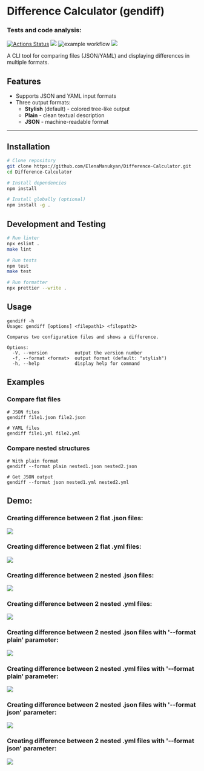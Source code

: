 # Difference Calculator (gendiff)   

### Tests and code analysis:
[![Actions Status](https://github.com/SierraMoiseevna/frontend-project-46/actions/workflows/hexlet-check.yml/badge.svg)](https://github.com/SierraMoiseevna/frontend-project-46/actions)
<a href="https://codeclimate.com/github/ElenaManukyan/frontend-project-46/maintainability"><img src="https://api.codeclimate.com/v1/badges/c6b14fa220654c350868/maintainability" /></a>
![example workflow](https://github.com/ElenaManukyan/frontend-project-46/actions/workflows/gendiff.yml/badge.svg)
<a href="https://codeclimate.com/github/ElenaManukyan/frontend-project-46/test_coverage"><img src="https://api.codeclimate.com/v1/badges/c6b14fa220654c350868/test_coverage" /></a>

A CLI tool for comparing files (JSON/YAML) and displaying differences in multiple formats.

## Features

- Supports JSON and YAML input formats
- Three output formats:
  - **Stylish** (default) - colored tree-like output
  - **Plain** - clean textual description
  - **JSON** - machine-readable format

---

## Installation

```bash
# Clone repository
git clone https://github.com/ElenaManukyan/Difference-Calculator.git
cd Difference-Calculator

# Install dependencies
npm install

# Install globally (optional)
npm install -g .
```

## Development and Testing
```bash
# Run linter
npx eslint .
make lint

# Run tests
npm test
make test

# Run formatter
npx prettier --write .
```  

## Usage
```
gendiff -h
Usage: gendiff [options] <filepath1> <filepath2>

Compares two configuration files and shows a difference.

Options:
  -V, --version          output the version number
  -f, --format <format>  output format (default: "stylish")
  -h, --help             display help for command
```  
## Examples
### Compare flat files
```
# JSON files
gendiff file1.json file2.json

# YAML files
gendiff file1.yml file2.yml
```  
### Compare nested structures
```
# With plain format
gendiff --format plain nested1.json nested2.json

# Get JSON output
gendiff --format json nested1.yml nested2.yml
```

## Demo:
### Creating difference between 2 flat .json files:
<a href="https://asciinema.org/a/wFWF5AqXjojXDuEojlMvfCECk" target="_blank"><img src="https://asciinema.org/a/wFWF5AqXjojXDuEojlMvfCECk.svg" /></a>
### Creating difference between 2 flat .yml files:
<a href="https://asciinema.org/a/q4Xka24rRLdQ9zNwl9homl9IH" target="_blank"><img src="https://asciinema.org/a/q4Xka24rRLdQ9zNwl9homl9IH.svg" /></a>
### Creating difference between 2 nested .json files:
<a href="https://asciinema.org/a/Zw9pZ5YBVlFb0yrgsWjRLlTqx" target="_blank"><img src="https://asciinema.org/a/Zw9pZ5YBVlFb0yrgsWjRLlTqx.svg" /></a>
### Creating difference between 2 nested .yml files:
<a href="https://asciinema.org/a/AhsxXTzZ2hWLuwpTFB6UJZY3g" target="_blank"><img src="https://asciinema.org/a/AhsxXTzZ2hWLuwpTFB6UJZY3g.svg" /></a>
### Creating difference between 2 nested .json files with '--format plain' parameter:
<a href="https://asciinema.org/a/Hpy9BeZuExat5NBKhNcTEIg5h" target="_blank"><img src="https://asciinema.org/a/Hpy9BeZuExat5NBKhNcTEIg5h.svg" /></a>
### Creating difference between 2 nested .yml files with '--format plain' parameter:
<a href="https://asciinema.org/a/jgRLQdWb2JdAEqMMVm82GMWvj" target="_blank"><img src="https://asciinema.org/a/jgRLQdWb2JdAEqMMVm82GMWvj.svg" /></a>
### Creating difference between 2 nested .json files with '--format json' parameter:
<a href="https://asciinema.org/a/NoEleeTrbm6oqmjppzvpS4rwm" target="_blank"><img src="https://asciinema.org/a/NoEleeTrbm6oqmjppzvpS4rwm.svg" /></a>
### Creating difference between 2 nested .yml files with '--format json' parameter:
<a href="https://asciinema.org/a/5y4XCnqantyqQO5YPWFjxBdAW" target="_blank"><img src="https://asciinema.org/a/5y4XCnqantyqQO5YPWFjxBdAW.svg" /></a>
